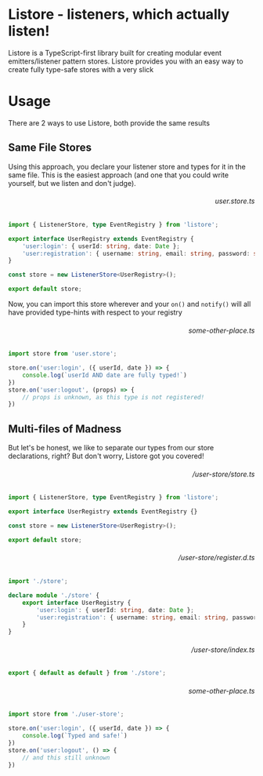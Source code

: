 # Listore - listeners, which actually listen!

Listore is a TypeScript-first library built for creating modular event emitters/listener pattern stores. Listore provides you with an easy way to create fully type-safe stores with a very slick

# Usage

There are 2 ways to use Listore, both provide the same results

## Same File Stores

Using this approach, you declare your listener store and types for it in the same file. This is the easiest approach (and one that you could write yourself, but we listen and don't judge).

<h6 style="text-align: right;">
user.store.ts
</h6>

```typescript
import { ListenerStore, type EventRegistry } from 'listore';

export interface UserRegistry extends EventRegistry {
    'user:login': { userId: string, date: Date };
    'user:registration': { username: string, email: string, password: string };
}

const store = new ListenerStore<UserRegistry>();

export default store;

```

Now, you can import this store wherever and your `on()` and `notify()` will all have provided type-hints with respect to your registry

<h6 style="text-align: right;">
some-other-place.ts
</h6>

```typescript
import store from 'user.store';

store.on('user:login', ({ userId, date }) => {
    console.log(`userId AND date are fully typed!`)
})
store.on('user:logout', (props) => {
    // props is unknown, as this type is not registered!
})

```

## Multi-files of Madness

But let's be honest, we like to separate our types from our store declarations, right? But don't worry, Listore got you covered! 

<h6 style="text-align: right;">
/user-store/store.ts
</h6>

```typescript
import { ListenerStore, type EventRegistry } from 'listore';

export interface UserRegistry extends EventRegistry {}

const store = new ListenerStore<UserRegistry>();

export default store;

```

<h6 style="text-align: right;">
/user-store/register.d.ts
</h6>

```typescript
import './store';

declare module './store' {
    export interface UserRegistry {
        'user:login': { userId: string, date: Date };
        'user:registration': { username: string, email: string, password: string };
    }
}


```

<h6 style="text-align: right;">
/user-store/index.ts
</h6>

```typescript
export { default as default } from './store';
```


<h6 style="text-align: right;">
some-other-place.ts
</h6>

```typescript
import store from './user-store';

store.on('user:login', ({ userId, date }) => {
    console.log(`Typed and safe!`)
})
store.on('user:logout', () => {
    // and this still unknown
})

```
